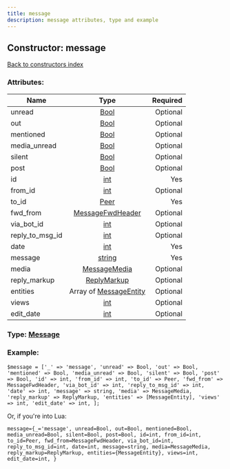 ```yaml
---
title: message
description: message attributes, type and example
---
```

## Constructor: message  
[Back to constructors index](index.md)



### Attributes:

| Name     |    Type       | Required |
|----------|:-------------:|---------:|
|unread|[Bool](../types/Bool.md) | Optional|
|out|[Bool](../types/Bool.md) | Optional|
|mentioned|[Bool](../types/Bool.md) | Optional|
|media\_unread|[Bool](../types/Bool.md) | Optional|
|silent|[Bool](../types/Bool.md) | Optional|
|post|[Bool](../types/Bool.md) | Optional|
|id|[int](../types/int.md) | Yes|
|from\_id|[int](../types/int.md) | Optional|
|to\_id|[Peer](../types/Peer.md) | Yes|
|fwd\_from|[MessageFwdHeader](../types/MessageFwdHeader.md) | Optional|
|via\_bot\_id|[int](../types/int.md) | Optional|
|reply\_to\_msg\_id|[int](../types/int.md) | Optional|
|date|[int](../types/int.md) | Yes|
|message|[string](../types/string.md) | Yes|
|media|[MessageMedia](../types/MessageMedia.md) | Optional|
|reply\_markup|[ReplyMarkup](../types/ReplyMarkup.md) | Optional|
|entities|Array of [MessageEntity](../types/MessageEntity.md) | Optional|
|views|[int](../types/int.md) | Optional|
|edit\_date|[int](../types/int.md) | Optional|



### Type: [Message](../types/Message.md)


### Example:

```
$message = ['_' => 'message', 'unread' => Bool, 'out' => Bool, 'mentioned' => Bool, 'media_unread' => Bool, 'silent' => Bool, 'post' => Bool, 'id' => int, 'from_id' => int, 'to_id' => Peer, 'fwd_from' => MessageFwdHeader, 'via_bot_id' => int, 'reply_to_msg_id' => int, 'date' => int, 'message' => string, 'media' => MessageMedia, 'reply_markup' => ReplyMarkup, 'entities' => [MessageEntity], 'views' => int, 'edit_date' => int, ];
```  

Or, if you're into Lua:  


```
message={_='message', unread=Bool, out=Bool, mentioned=Bool, media_unread=Bool, silent=Bool, post=Bool, id=int, from_id=int, to_id=Peer, fwd_from=MessageFwdHeader, via_bot_id=int, reply_to_msg_id=int, date=int, message=string, media=MessageMedia, reply_markup=ReplyMarkup, entities={MessageEntity}, views=int, edit_date=int, }

```


